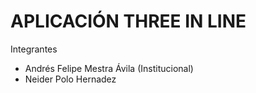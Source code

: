 # **APLICACIÓN THREE IN LINE**

Integrantes

- Andrés Felipe Mestra Ávila (Institucional)
- Neider Polo Hernadez 